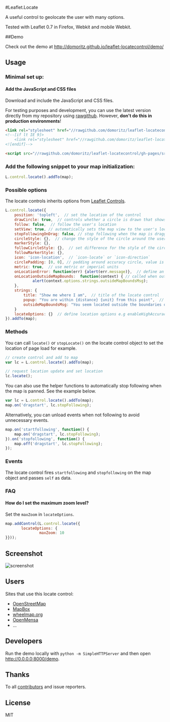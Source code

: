 #Leaflet.Locate

A useful control to geolocate the user with many options.

Tested with Leaflet 0.7 in Firefox, Webkit and mobile Webkit.


##Demo

Check out the demo at http://domoritz.github.io/leaflet-locatecontrol/demo/


## Usage


### Minimal set up:

#### Add the JavaScript and CSS files

Download and include the JavaScript and CSS files.

For testing purposes and development, you can use the latest version directly from my repository using [rawgithub](http://rawgithub.com/). However, **don't do this in production environments**!

```html
<link rel="stylesheet" href="//rawgithub.com/domoritz/leaflet-locatecontrol/gh-pages/src/L.Control.Locate.css" />
<!--[if lt IE 9]>
    <link rel="stylesheet" href="//rawgithub.com/domoritz/leaflet-locatecontrol/gh-pages/src/L.Control.Locate.ie.css"/>
<![endif]-->

<script src="//rawgithub.com/domoritz/leaflet-locatecontrol/gh-pages/src/L.Control.Locate.js" ></script>
```

### Add the following snippet to your map initialization:

```js
L.control.locate().addTo(map);
```

### Possible options

The locate controls inherits options from [Leaflet Controls](http://leafletjs.com/reference.html#control-options).

```js
L.control.locate({
	position: 'topleft',  // set the location of the control
    drawCircle: true,  // controls whether a circle is drawn that shows the uncertainty about the location
    follow: false,  // follow the user's location
    setView: true, // automatically sets the map view to the user's location, enabled if `follow` is true
    stopFollowingOnDrag: false, // stop following when the map is dragged if `follow` is true (deprecated, see below)
    circleStyle: {},  // change the style of the circle around the user's location
    markerStyle: {},
    followCircleStyle: {},  // set difference for the style of the circle around the user's location while following
    followMarkerStyle: {},
    icon: 'icon-location',  // `icon-locate` or `icon-direction`
    circlePadding: [0, 0], // padding around accuracy circle, value is passed to setBounds
    metric: true,  // use metric or imperial units
    onLocationError: function(err) {alert(err.message)},  // define an error callback function
    onLocationOutsideMapBounds:  function(context) { // called when outside map boundaries
            alert(context.options.strings.outsideMapBoundsMsg);
    },
    strings: {
        title: "Show me where I am",  // title of the locate control
        popup: "You are within {distance} {unit} from this point",  // text to appear if user clicks on circle
        outsideMapBoundsMsg: "You seem located outside the boundaries of the map" // default message for onLocationOutsideMapBounds
    }
    locateOptions: {}  // define location options e.g enableHighAccuracy: true or maxZoom: 10
}).addTo(map);
```

### Methods

You can call `locate()` or `stopLocate()` on the locate control object to set the location of page load for example.

```js
// create control and add to map
var lc = L.control.locate().addTo(map);

// request location update and set location
lc.locate();
```

You can also use the helper functions to automatically stop following when the map is panned. See the example below.

```js
var lc = L.control.locate().addTo(map);
map.on('dragstart', lc.stopFollowing);
```

Alternatively, you can unload events when not following to avoid unnecessary events.

```js
map.on('startfollowing', function() {
    map.on('dragstart', lc.stopFollowing);
}).on('stopfollowing', function() {
    map.off('dragstart', lc.stopFollowing);
});
```

### Events

The locate control fires `startfollowing` and `stopfollowing` on the map object and passes `self` as data.


### FAQ

#### How do I set the maximum zoom level?

Set the `maxZoom` in `locateOptions`.

```js
map.addControl(L.control.locate({
       locateOptions: {
               maxZoom: 10
}}));
```


## Screenshot

![screenshot](https://raw.github.com/domoritz/leaflet-locatecontrol/gh-pages/screenshot.png "Screenshot showing the locate control")


## Users

Sites that use this locate control:

* [OpenStreetMap](http://www.openstreetmap.org/)
* [MapBox](https://www.mapbox.com/mapbox.js/example/v1.0.0/leaflet-locatecontrol/)
* [wheelmap.org](http://wheelmap.org/map)
* [OpenMensa](http://openmensa.org/)
* ...


## Developers

Run the demo locally with `python -m SimpleHTTPServer` and then open http://0.0.0.0:8000/demo.


## Thanks

To all [contributors](https://github.com/domoritz/leaflet-locatecontrol/contributors) and issue reporters.

## License

MIT
